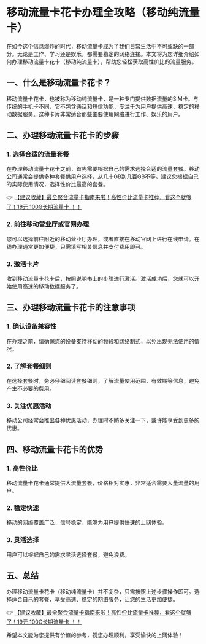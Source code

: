 # 移动流量卡花卡办理全攻略（移动纯流量卡）

在如今这个信息爆炸的时代，移动流量卡成为了我们日常生活中不可或缺的一部分。无论是工作、学习还是娱乐，都需要稳定的网络连接。本文将为您详细介绍如何办理移动流量卡花卡（移动纯流量卡），帮助您轻松获取高性价比的流量服务。

## 一、什么是移动流量卡花卡？

移动流量卡花卡，也被称为移动纯流量卡，是一种专门提供数据流量的SIM卡。与传统的手机卡不同，它不包含通话和短信功能，专注于为用户提供高速、稳定的移动数据服务。这种卡片非常适合那些主要使用网络进行工作、娱乐的用户。

## 二、办理移动流量卡花卡的步骤

### 1. 选择合适的流量套餐

在办理移动流量卡花卡之前，首先需要根据自己的需求选择合适的流量套餐。移动公司通常会提供多种套餐供用户选择，从几十GB到几百GB不等。建议您根据自己的实际使用情况，选择性价比最高的套餐。

👉 [【建议收藏】最全聚合流量卡指南来啦！高性价比流量卡推荐，看这个就够了！19元 100G长期流量卡 ！！](https://bit.ly/Liuliangka)

### 2. 前往移动营业厅或官网办理

您可以选择前往附近的移动营业厅办理，或者直接在移动官网上进行在线申请。在线办理通常更加便捷，只需填写相关信息并支付费用即可。

### 3. 激活卡片

收到移动流量卡花卡后，按照说明书上的步骤进行激活。激活成功后，您就可以开始使用高速的移动数据服务了。

## 三、办理移动流量卡花卡的注意事项

### 1. 确认设备兼容性

在办理之前，请确保您的设备支持移动的频段和网络制式，以免出现无法使用的情况。

### 2. 了解套餐细则

在选择套餐时，务必仔细阅读套餐细则，了解流量使用范围、有效期等信息，避免产生不必要的费用。

### 3. 关注优惠活动

移动公司经常会推出各种优惠活动，办理时不妨多关注一下，或许能享受到更多的优惠。

## 四、移动流量卡花卡的优势

### 1. 高性价比

移动流量卡花卡通常提供大流量套餐，价格相对实惠，非常适合需要大量流量的用户。

### 2. 稳定快速

移动的网络覆盖广泛，信号稳定，能够为用户提供快速的上网体验。

### 3. 灵活选择

用户可以根据自己的需求灵活选择套餐，避免浪费。

## 五、总结

办理移动流量卡花卡（移动纯流量卡）并不复杂，只需按照上述步骤操作即可。选择适合自己的套餐，享受高速、稳定的网络服务，让您的生活更加便捷。

👉 [【建议收藏】最全聚合流量卡指南来啦！高性价比流量卡推荐，看这个就够了！19元 100G长期流量卡 ！！](https://bit.ly/Liuliangka)

希望本文能为您提供有价值的参考，祝您办理顺利，享受愉快的上网体验！